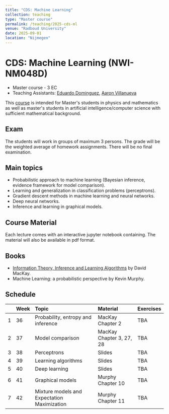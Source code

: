 ```yaml
---
title: "CDS: Machine Learning"
collection: teaching
type: "Master course"
permalink: /teaching/2025-cds-ml
venue: "Radboud University"
date: 2025-09-01
location: "Nijmegen"
---
```


# CDS: Machine Learning (NWI-NM048D)

  * Master course - 3 EC
  * Teaching Assistants: [Eduardo Dominguez](mailto:edv2rd0@gmail.com), [Aaron Villanueva](mailto:aaronv@science.ru.nl)

This [course](https://ru.osiris-student.nl/onderwijscatalogus/extern/cursus?taal=en&cursuscode=NWI-NM048D&collegejaar=2025) is intended for Master's students in physics and mathematics as well as master's students in artificial intelligence/computer science with sufficient mathematical background.

## Exam

The students will work in groups of maximum 3 persons. The grade will be the weighted average of homework assignments. There will be no final examination.

## Main topics

* Probabilistic approach to machine learning (Bayesian inference, evidence framework for model comparison).
* Learning and generalization in classification problems (perceptrons).
* Gradient descent methods in machine learning and neural networks.
* Deep neural networks.
* Inference and learning in graphical models.

## Course Material
Each lecture comes with an interactive jupyter notebook containing. The material will also be available in pdf format.

## Books
  * [Information Theory, Inference and Learning Algorithms](https://www.google.com/search?q=book.pdf) by David MacKay.
  * Machine Learning: a probabilistic perspective by Kevin Murphy.

## Schedule

| | Week | Topic | Material | Exercises |
| :--- | :--- | :--- | :--- | :--- |
| 1 | 36 | Probability, entropy and inference | MacKay Chapter 2 | TBA |
| 2 | 37 | Model comparison | MacKay Chapter 3, 27, 28 | TBA |
| 3 | 38 | Perceptrons | Slides | TBA |
| 4 | 39 | Learning algorithms | Slides | TBA |
| 5 | 40 | Deep learning | Slides | TBA |
| 6 | 41 | Graphical models | Murphy Chapter 10 | TBA |
| 7 | 42 | Mixture models and Expectation Maximization | Murphy Chapter 11 | TBA |
